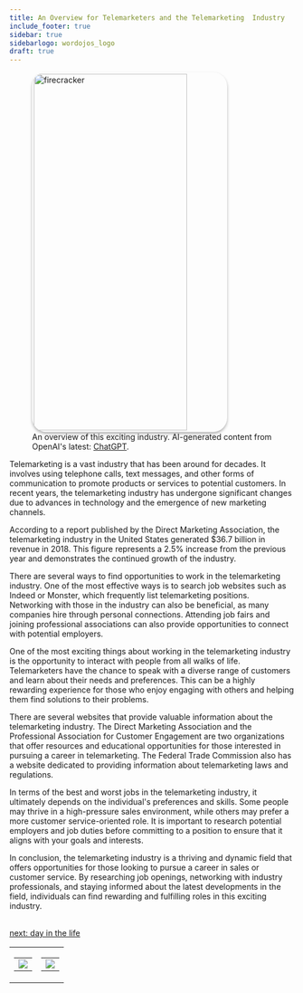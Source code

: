 ```yaml
---
title: An Overview for Telemarketers and the Telemarketing  Industry
include_footer: true
sidebar: true
sidebarlogo: wordojos_logo
draft: true
---
```

<figure>
    <img src='/uploads/small/telemarketer.jpg' style="width: 80%;height: 630px;padding: 3px; box-shadow: 0 3px 5px rgba(0,0,0,.3);border-radius: 25px;overflow: hidden;border: none;" align="middle"; alt='firecracker';/>
    <figcaption>An overview of this exciting industry. AI-generated content from OpenAI's latest: <a href="https://openai.com/blog/chatgpt/" >ChatGPT</a>.</figcaption>
</figure>
<p>
Telemarketing is a vast industry that has been around for decades. It involves using telephone calls, text messages, and other forms of communication to promote products or services to potential customers. In recent years, the telemarketing industry has undergone significant changes due to advances in technology and the emergence of new marketing channels.

According to a report published by the Direct Marketing Association, the telemarketing industry in the United States generated $36.7 billion in revenue in 2018. This figure represents a 2.5% increase from the previous year and demonstrates the continued growth of the industry.

There are several ways to find opportunities to work in the telemarketing industry. One of the most effective ways is to search job websites such as Indeed or Monster, which frequently list telemarketing positions. Networking with those in the industry can also be beneficial, as many companies hire through personal connections. Attending job fairs and joining professional associations can also provide opportunities to connect with potential employers.

One of the most exciting things about working in the telemarketing industry is the opportunity to interact with people from all walks of life. Telemarketers have the chance to speak with a diverse range of customers and learn about their needs and preferences. This can be a highly rewarding experience for those who enjoy engaging with others and helping them find solutions to their problems.

There are several websites that provide valuable information about the telemarketing industry. The Direct Marketing Association and the Professional Association for Customer Engagement are two organizations that offer resources and educational opportunities for those interested in pursuing a career in telemarketing. The Federal Trade Commission also has a website dedicated to providing information about telemarketing laws and regulations.

In terms of the best and worst jobs in the telemarketing industry, it ultimately depends on the individual's preferences and skills. Some people may thrive in a high-pressure sales environment, while others may prefer a more customer service-oriented role. It is important to research potential employers and job duties before committing to a position to ensure that it aligns with your goals and interests.

In conclusion, the telemarketing industry is a thriving and dynamic field that offers opportunities for those looking to pursue a career in sales or customer service. By researching job openings, networking with industry professionals, and staying informed about the latest developments in the field, individuals can find rewarding and fulfilling roles in this exciting industry.

<br>
<a href="https://workdojos.com/telemarketer/day-in-the-life">next: day in the life</a>
</p>
<table border="0" cellpadding="0" cellspacing="0" width="600" id="templateColumns">
    <tr>
        <td align="center" valign="top" width="50%" class="templateColumnContainer">
            <table border="0" cellpadding="10" cellspacing="0" height="100%" width="100px">
                <tr>
                    <td class="leftColumnContent">
                      <a href="https://telemarketer.workdojos.com">
                        <img src="/uploads/d.svg" class="columnImage" />
                    </td>
                </tr>
            </table>
        </td>
        <td align="center" valign="top" width="50%" class="templateColumnContainer">
            <table border="0" cellpadding="10" cellspacing="0" height="100%" width="100px">
                <tr>
                    <td class="rightColumnContent">
                      <a href="https://videogamers.workdojos.com">
                        <img src="/uploads/randomdojo.svg" class="columnImage" />
                    </td>
            </table>
        </td>
    </tr>
</table>
